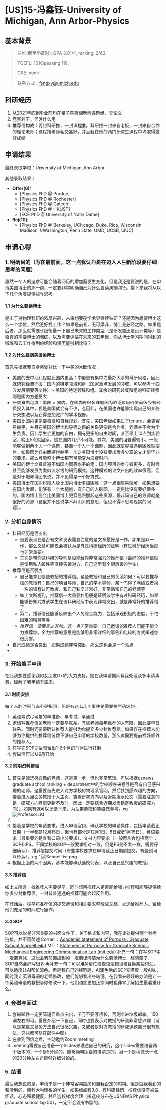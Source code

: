 # \[US\]15-冯鑫钰-University of Michigan, Ann Arbor-Physics

## 基本背景

> 三维(截至申请时): GPA 3.91/4, ranking: 2/63;
>
> TOEFL: 101\(Speaking 19\);
>
> GRE: none
> 
> 联系方式：fengxy@umich.edu

## 科研经历
1. 从2021年底到毕业前均在量子院贺煜老师课题组，无论文
2. 竞赛若干，但没什么用
3. 推荐信构成：两封科研推，一封课程推。科研推一封来自老板，一封来自合作的理论老师；课程推老师私交甚好，并且我在他的两门研究生课程中均取得最好成绩
## 申请结果

最终录取学校：University of Michigan, Ann Arbor

其他录取结果：

* **Offer\(6\):**
  * \[Physics PhD @ Purdue\]
  * \[Physics PhD @ Rochester\]
  * \[Physics PhD @ Gatech\]
  * \[Physics PhD @ HKUST\]
  * \[ECE PhD @ University of Notre Dame\]
* **Rej\(10\)**:
  * \[Physics PhD @ Berkeley, UChicago, Duke, Rice, Wisconsin Madison, UWashington, Penn State, UMD, UCSB, UIUC\] 

## 申请心得

### 1. 明确目的（写在最前面，这一点我认为是在迈入人生新阶段要仔细思考的问题）
虽然一个人的追求可能会随着阅历的增加而发生变化，但是我还是要说的是，在申请美国博士的那一刻，一定要非常明确自己为什么要读*美国博士*。接下来我将从以下几个角度提供些许思考。
#### 1.1 为什么要读博士
是出于对物理科研的浓厚兴趣，未来想要在学术界继续钻研？还是因为想要博士这么一个学位，然后更好找工作？如果是前者，无可厚非，博士是必经之路。如果是后者，那么就需要仔细衡量一下自己未来的工作类型（是研发类还是设计类等）是否真的需要博士的训练，以及需要评估在未来的五年里，你从博士学习期间得到的锻炼和去工作得到的经验和资历能够相比吗？
#### 1.2 为什么要到美国读博士
首先先根据我自身感受对比一下中美的大致情况：
- 美国的去中心化程度比国内更高：中国更有集中力量办大事的科研风格，因此就研究经费而言：国内的特定领域和组（国家重点发展的领域，可以参考十四五发展纲要等文件）> 美国的特定领域和组。其余的研究领域和组的科研经费则是国内方差更大
- 研究自由程度：美国 > 国内。在国内有很多课题因为缺乏应用价值而很少有经费投入其中，但是美国就会有不少，也因此，在美国也许能够实现自己的某些研究想法以及获得更加宽广的学术视野。
- 美国比国内更需要自律和自我规划。首先，美国老板如果过了tenure，会更容易躺平，并且在美国的博士和导师之间的关系更像是合作者，老师并不会为学生负责。因此学生会更加的自由，拥有更多的自由时间，甚至早上10点到实验室，晚上5点就回家。这在国内几乎不可能。其次，美国的组普遍较小，一般能够做到两个人一个课题，甚至一个人一个课题，因此就更容易遇到困难就摆烂。如果因为自由而摆烂躺平，加之美国博士没有要求发多少篇论文才能毕业的要求，那么可能整个博士都有可能变为浪费时间。
- 美国的博士文章普遍不如国内同等水平的组：国内项目的参与者更多，有时候甚至能够发展为类似流水线的研究模式。这种模式的论文产出的效率很高，但是对于培养博士来说，并不见得是一个好方式。
- 美国博士在国内积攒人脉比国内博士更加困难：这一点很容易理解，如果想要在国内发展，能够有一个大腿抱，有自己的人脉网，一定是比没有要好很多的。国内博士则会比美国博士更容易积攒起这些资源，最起码自己的导师就是很好的资源（这里并不是说学术拜山头的意思，但也不得不思考现实的问题）。
### 2. 分析自身情况
- 科研经历是否突出
	- 首要表现在是否有文章发表需要注意的是文章最好是一作。如果是非一作，那么文章可能仅会被认为是有过科研经历的证明（有过科研经历当然也非常重要）
	- 其次是带你做科研的导师是否能给你非常强力的推荐信（最好的推荐信就是使用私人邮件等直接告诉对方，自己这里有个很厉害的学生）
- 推荐信是否强力
	- 自己能拿到哪些教授的推荐信。这些教授和自己的关系如何？可以要推荐信的教授有：自己的项目导师、自己的学术导师、某一门得了满绩或者第一名的课程认可教授、和自己私交非常好，非常熟知自己的老师等
	- 如上文所提到，推荐信一大重要作用便是证明该学生有过科研经历，如果能够告知对方该学生在该科研经历中表现非常突出，就是非常好的推荐信了
	- 第二，推荐信还能够反映出个人的综合能力，包括乐观积极的态度，不怕困难的精神等等
	- *推荐信一定要言之有物*。这一点非常重要。自己邀请的推荐人们能不能全力推荐你。全力推荐的意思是能够用非常详细的事例和比较的方式阐述你很厉害。
- 自己成绩是否突出：如果成绩非常突出，那么这也会是一个亮点.
- 
### 3. 开始着手申请
在此我想要感谢我的女朋友Gxt的大力支持，她在我申请期间帮我处理众多申请事务，缓解了我申请季焦虑。
#### 3.1 时间安排
每个人的时间节点不尽相同，但是有这么几个事件是需要提早确定的。
1. 英语考试尽可能的早准备、早考试、早通过
2. 邀请写推荐信的老师一定要早联系。有些老师每年推荐的人有限，因此要早日联系。同时还需要确认推荐人能够为你提交多少封推荐信。如果存在推荐人能够为你提供的推荐信份数不够自己申请的学校数量，那么就需要提前找好额外的推荐人。
3. 在写完SOP之后预留出1-2个月的时间进行打磨
4. 套磁信可以从9月开始
#### 3.2 前期资料整理
1. 首先是筛选感兴趣的老师，这是第一步，但也非常繁琐。可以根据usnews graduate school ranking + department中的学校顺序来搜寻是否有自己感兴趣的老师。这需要首先进入对方学校的物理系官网，然后找到感兴趣的方向，接着进入里面的教授个人主页，查看研究方向以及近期发表论文（需要注意的是，研究方向可能更新不及时，因此一定要结合近期发表确定教授的研究方向）。如果有就可以记录下来，为后期选校和套磁做参考。eg：![ProfessorList]([US]-20-fengxinyu/ProfessorList.png)
2. 
3. 接着是学校的申请要求。进入申请官网，确认学校的申请条件，包括申请截止日期（一半都是12月15日，但也有部分是12月1日、8日或者1月15日）、英语要求（最重要的是查看口语小分要求）、文书内容要求（一般而言会包括两个：SOP和PS。不同学校的SOP一般要求相对一致，但是PS则不太一样，需要仔细确认）、推荐信提交时间（有些学校要求在申请截止日期前提交，有些则可以延后）。eg：![SchoolList.png]([US]-20-fengxinyu/SchoolList.png)
4. 根据上面的两个因素，基本能够确认选校列表，以及自己感兴趣的教授。
#### 3.3 推荐信
如上文所言，找推荐人需要尽早，同时询问推荐人是否能给强力推荐和能够提供给你多少封推荐信。一封普普通通的推荐可能会起反作用。

在开始后。尽早将推荐信的提交邀请和相关要求整理成文档，发送给推荐人。留给他们充足的时间进行操作。
#### 3.4 SOP
SOP可以说是非常重要的书面文件了。关于格式和内容，我在此处提供两个参考链接，并不再赘述
Cornell：[Academic Statement of Purpose : Graduate School (cornell.edu)](https://gradschool.cornell.edu/admissions/prepare/statements-of-purpose/#:~:text=What%20is%20it?%20Each%20applicant%20must%20submit%20an%20academic%20statement)
MIT：[Statement of Purpose for Graduate School : Mechanical Engineering Communication Lab (mit.edu)](https://mitcommlab.mit.edu/meche/commkit/statement-of-purpose-for-graduate-school/)
补充一句：在写SOP中一定要真诚，这也是我前面提到的一定要想清楚为什么要读博士，想清楚了，SOP自然会好写很多
再补充一句：可以用AI帮忙检查语法错误和替换某些词汇，可以适度让AI帮忙润色。但是我自己的经历是，AI润色后的SOP充满着一股AI味，同时我让英语母语的老师修改，他们能够看出些端倪。在我看来最好的办法是让一个英语母语的教授帮你修改一下，他们语言更加正宗同时也非常了解招生最看重什么。

### 4. 套磁与面试
1. 套磁邮件一定要简短但重点突出，千万不要写很长，否则会进垃圾邮箱。150词左右即可。需要介绍一下自己，同时也要表示对教授的研究非常感兴趣（可以是某篇文章的方法自己很感兴趣，又或者是对方教授的研究课题自己很有想法，这些都可以在邮件中聊）
2. 在收到回信之后，主动邀约Zoom meeting
3. meeting需要自己准备一个Slides来讲述自己的研究，这个slides需要准备两个版本的，一个是5分钟的，能够简明扼要的讲清楚的，另一个是稍微长一点的20分钟左右的能够详细讨论的。

### 5. 结语
最后我想说的是，申请季是一个非常容易焦虑和自我否定的时期。但是就我看到的和听到的，南科大物理系的学生，如果绩点有3.8，有科研经历，推荐信没有被说坏话，心态积极健康，并且选校梯度合理（指选校分布在USNEWS Physics graduate school top 50），一定不会没有书牍的。

